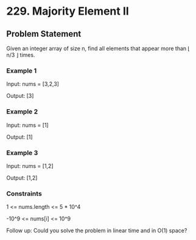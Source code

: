 # 229. Majority Element II

## Problem Statement

Given an integer array of size n, find all elements that appear more than ⌊ n/3 ⌋ times.

### Example 1

Input: nums = [3,2,3]

Output: [3]

### Example 2

Input: nums = [1]

Output: [1]

### Example 3

Input: nums = [1,2]

Output: [1,2]

### Constraints

1 <= nums.length <= 5 * 10^4

-10^9 <= nums[i] <= 10^9

Follow up: Could you solve the problem in linear time and in O(1) space?
